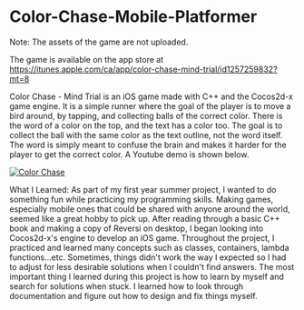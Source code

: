 # Color-Chase-Mobile-Platformer

Note: The assets of the game are not uploaded.

The game is available on the app store at https://itunes.apple.com/ca/app/color-chase-mind-trial/id1257259832?mt=8

Color Chase - Mind Trial is an iOS game made with C++ and the Cocos2d-x game engine. It is a simple runner where the goal of the player is to move a bird around, by tapping, and collecting balls of the correct color. There is the word of a color on the top, and the text has a color too. The goal is to collect the ball with the same color as the text outline, not the word itself. The word is simply meant to confuse the brain and makes it harder for the player to get the correct color. A Youtube demo is shown below.

[![Color Chase](https://img.youtube.com/vi/w7NVNFEJumE/0.jpg)](https://www.youtube.com/watch?v=w7NVNFEJumE)

What I Learned:
As part of my first year summer project, I wanted to do something fun while practicing my programming skills. Making games, especially mobile ones that could be shared with anyone around the world, seemed like a great hobby to pick up. After reading through a basic C++ book and making a copy of Reversi on desktop, I began looking into Cocos2d-x's engine to develop an iOS game. Throughout the project, I practiced and learned many concepts such as classes, containers, lambda functions...etc. Sometimes, things didn't work the way I expected so I had to adjust for less desirable solutions when I couldn't find answers. The most important thing I learned during this project is how to learn by myself and search for solutions when stuck. I learned how to look through documentation and figure out how to design and fix things myself. 


